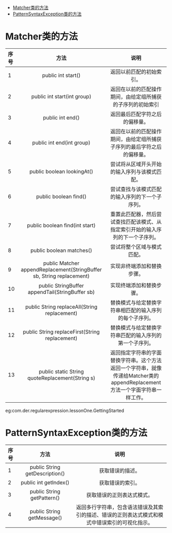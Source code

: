 - [Matcher类的方法](#matcher类的方法)
- [PatternSyntaxException类的方法](#patternsyntaxexception类的方法)

# Matcher类的方法

| 序号 |                                 方法                                  |                                                            说明                                                             |
| :--- | :-------------------------------------------------------------------: | :-------------------------------------------------------------------------------------------------------------------------: |
| 1    |                          public int start()                           |                                                  返回以前匹配的初始索引。                                                   |
| 2    |                      public int start(int group)                      |                                 返回在以前的匹配操作期间，由给定组所捕获的子序列的初始索引                                  |
| 3    |                           public int end()                            |                                               返回最后匹配字符之后的偏移量。                                                |
| 4    |                       public int end(int group)                       |                           返回在以前的匹配操作期间，由给定组所捕获子序列的最后字符之后的偏移量。                            |
| 5    |                      public boolean lookingAt()                       |                                        尝试将从区域开头开始的输入序列与该模式匹配。                                         |
| 6    |                         public boolean find()                         |                                       尝试查找与该模式匹配的输入序列的下一个子序列。                                        |
| 7    |                    public boolean find(int start)                     |                       重置此匹配器，然后尝试查找匹配该模式、从指定索引开始的输入序列的下一个子序列。                        |
| 8    |                       public boolean matches()                        |                                                 尝试将整个区域与模式匹配。                                                  |
| 9    | public Matcher appendReplacement(StringBuffer sb, String replacement) |                                                 实现非终端添加和替换步骤。                                                  |
| 10   |            public StringBuffer appendTail(StringBuffer sb)            |                                                  实现终端添加和替换步骤。                                                   |
| 11   |             public String replaceAll(String replacement)              |                                   替换模式与给定替换字符串相匹配的输入序列的每个子序列。                                    |
| 12   |            public String replaceFirst(String replacement)             |                                   替换模式与给定替换字符串匹配的输入序列的第一个子序列。                                    |
| 13   |            public static String quoteReplacement(String s)            | 返回指定字符串的字面替换字符串。这个方法返回一个字符串，就像传递给Matcher类的appendReplacement 方法一个字面字符串一样工作。 |

eg:com.der.regularexpression.lessonOne.GettingStarted

# PatternSyntaxException类的方法

| 序号 |              方法              |                                              说明                                              |
| :--- | :----------------------------: | :--------------------------------------------------------------------------------------------: |
| 1    | public String getDescription() |                                        获取错误的描述。                                        |
| 2    |     public int getIndex()      |                                        获取错误的索引。                                        |
| 3    |   public String getPattern()   |                                   获取错误的正则表达式模式。                                   |
| 4    |   public String getMessage()   | 返回多行字符串，包含语法错误及其索引的描述、错误的正则表达式模式和模式中错误索引的可视化指示。 |
